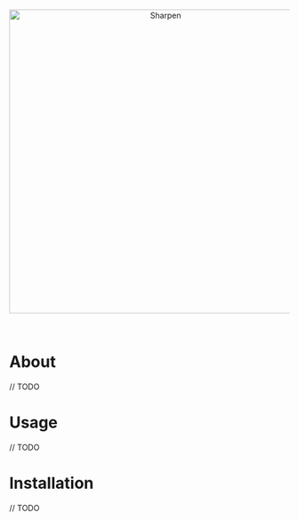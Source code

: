 <div align="center">
	<br />
	<p>
		<a href="https://github.com/brinkflew/sharpen/tree/dev#readme"><img src="" width="546" alt="Sharpen" /></a>
	</p>
	<br />
	<p>
		<!-- <a href="https://discord.gg/WJa8u5g"><img src="https://discordapp.com/api/guilds/399609103137112078/embed.png" alt="Discord server" /></a> -->
		<!-- <a href="https://www.npmjs.com/package/discord.js"><img src="https://img.shields.io/npm/v/discord.js.svg?maxAge=3600" alt="NPM version" /></a>
		<a href="https://www.npmjs.com/package/discord.js"><img src="https://img.shields.io/npm/dt/discord.js.svg?maxAge=3600" alt="NPM downloads" /></a>
		<a href="https://travis-ci.org/hydrabolt/discord.js"><img src="https://travis-ci.org/hydrabolt/discord.js.svg" alt="Build status" /></a>
		<a href="https://david-dm.org/hydrabolt/discord.js"><img src="https://img.shields.io/david/hydrabolt/discord.js.svg?maxAge=3600" alt="Dependencies" /></a>
		<a href="https://www.patreon.com/discordjs"><img src="https://img.shields.io/badge/donate-patreon-F96854.svg" alt="Patreon" /></a> -->
	</p>
	<!-- <p>
		<a href="https://nodei.co/npm/discord.js/"><img src="https://nodei.co/npm/discord.js.png?downloads=true&stars=true" alt="NPM info" /></a>
	</p> -->
</div>

# About
// TODO

# Usage
// TODO

# Installation
// TODO
